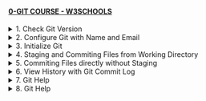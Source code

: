 #### [0-GIT COURSE - W3SCHOOLS](/courses/basics/0.md)

<details>
  <summary>1. Check Git Version</summary>

# Check Git Version

```bs
git --version
```

```bs
#git version 2.30.2.windows.1
```

# #END</details>

<details>
  <summary>2. Configure Git with Name and Email</summary>

# Configure Git with Name and Email

```bs
git config --global user.name "w3schools-test"
git config --global user.email "test@w3schools.com"
```

# #END</details>

<details>
  <summary>3. Initialize Git</summary>

# Initialize Git

```bs
mkdir myproject
cd myproject
git init
```

```bs
Initialized empty Git repository in /Users/user/myproject/.git/
```

# #END</details>

<details>
  <summary>4. Staging and Commiting Files from Working Directory</summary>

# Staging and Commiting Files from Working Directory

```bs
git add --all
git add -A
git add .

git commit -m "1-Staging and Commiting Files from Working Directory"
```

<img width="984" alt="image" src="https://github.com/omeatai/My-Tutorials/assets/32337103/4520bae6-93d5-4510-beae-987c889cdb3b">

![](https://github.com/omeatai/x-git-tutorial/commit/25443ce85be3d4a6679d5ed6d2055b7b7dc860b1)
![](https://github.com/omeatai/x-git-tutorial/commits/main)

# #END</details>

<details>
  <summary>5. Commiting Files directly without Staging</summary>

# Commiting Files directly without Staging

```bs
git commit -a -m "2-Commiting Files directly without Staging"
```

<img width="984" alt="image" src="https://github.com/omeatai/My-Tutorials/assets/32337103/6a821db5-93c3-4445-9af3-e57947374f81">

![](https://github.com/omeatai/x-git-tutorial/commit/ebe6613188493936fcfc0be7b98e6ade4c4b7201)
![](https://github.com/omeatai/x-git-tutorial/commits/main)

# #END</details>

<details>
  <summary>6. View History with Git Commit Log</summary>

# View History with Git Commit Log

```bs
git log
```

<img width="984" alt="image" src="https://github.com/omeatai/My-Tutorials/assets/32337103/6f99e1ab-19e9-4d63-b856-31a5fe958b2d">

# #END</details>

<details>
  <summary>7. Git Help</summary>

# Git Help

```bs
git commit -help
git help --all

SHIFT + G 
q
```

<img width="984" alt="image" src="https://github.com/omeatai/My-Tutorials/assets/32337103/8f49fb98-abaf-44f1-9fa3-5e7b0bbca03e">
<img width="984" alt="image" src="https://github.com/omeatai/My-Tutorials/assets/32337103/9a568fca-a1ed-4e14-ba70-c2ef074bcea0">

# #END</details>

<details>
  <summary>8. Git Help</summary>

# Git Help

```bs

```

```bs

```

```bs

```

```bs

```

```bs

```

```bs

```

```bs

```

```bs

```

```bs

```

```bs

```

```bs

```

```bs

```

```bs

```

```bs

```

```bs

```

```bs

```

```bs

```

```bs

```

```bs

```

```bs

```

```bs

```

```bs

```

```bs

```

```bs

```

```bs

```

# #END</details>
